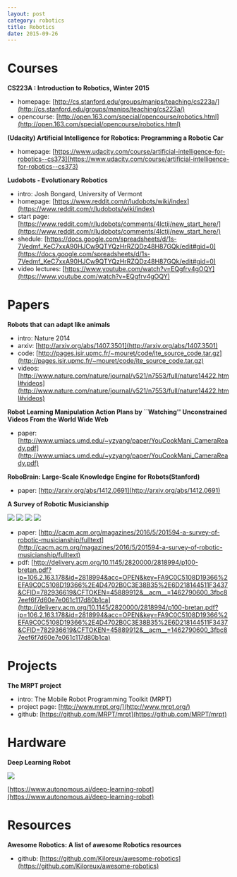 ```yaml
---
layout: post
category: robotics
title: Robotics
date: 2015-09-26
---
```


# Courses

**CS223A : Introduction to Robotics, Winter 2015**

- homepage: [http://cs.stanford.edu/groups/manips/teaching/cs223a/](http://cs.stanford.edu/groups/manips/teaching/cs223a/)
- opencourse: [http://open.163.com/special/opencourse/robotics.html](http://open.163.com/special/opencourse/robotics.html)

**(Udacity) Artificial Intelligence for Robotics: Programming a Robotic Car**

- homepage: [https://www.udacity.com/course/artificial-intelligence-for-robotics--cs373](https://www.udacity.com/course/artificial-intelligence-for-robotics--cs373)

**Ludobots - Evolutionary Robotics**

- intro: Josh Bongard, University of Vermont
- homepage: [https://www.reddit.com/r/ludobots/wiki/index](https://www.reddit.com/r/ludobots/wiki/index)
- start page: [https://www.reddit.com/r/ludobots/comments/4lctij/new_start_here/](https://www.reddit.com/r/ludobots/comments/4lctij/new_start_here/)
- shedule: [https://docs.google.com/spreadsheets/d/1s-7Vedmf_KeC7xxA90HJCw9QTYQzHrRZQDz48H87GQk/edit#gid=0](https://docs.google.com/spreadsheets/d/1s-7Vedmf_KeC7xxA90HJCw9QTYQzHrRZQDz48H87GQk/edit#gid=0)
- video lectures: [https://www.youtube.com/watch?v=EQgfrv4gOQY](https://www.youtube.com/watch?v=EQgfrv4gOQY)

# Papers

**Robots that can adapt like animals**

- intro: Nature 2014
- arxiv: [http://arxiv.org/abs/1407.3501](http://arxiv.org/abs/1407.3501)
- code: [http://pages.isir.upmc.fr/~mouret/code/ite_source_code.tar.gz](http://pages.isir.upmc.fr/~mouret/code/ite_source_code.tar.gz)
- videos: [http://www.nature.com/nature/journal/v521/n7553/full/nature14422.html#videos](http://www.nature.com/nature/journal/v521/n7553/full/nature14422.html#videos)

**Robot Learning Manipulation Action Plans by ``Watching'' Unconstrained Videos From the World Wide Web**

- paper: [http://www.umiacs.umd.edu/~yzyang/paper/YouCookMani_CameraReady.pdf](http://www.umiacs.umd.edu/~yzyang/paper/YouCookMani_CameraReady.pdf)

**RoboBrain: Large-Scale Knowledge Engine for Robots(Stanford)**

- paper: [http://arxiv.org/abs/1412.0691](http://arxiv.org/abs/1412.0691)

**A Survey of Robotic Musicianship**

![](http://deliveryimages.acm.org/10.1145/2820000/2818994/ins02.gif)
![](http://deliveryimages.acm.org/10.1145/2820000/2818994/ins03.gif)
![](http://deliveryimages.acm.org/10.1145/2820000/2818994/ins04.gif)
![](http://deliveryimages.acm.org/10.1145/2820000/2818994/ins05.gif)

- paper: [http://cacm.acm.org/magazines/2016/5/201594-a-survey-of-robotic-musicianship/fulltext](http://cacm.acm.org/magazines/2016/5/201594-a-survey-of-robotic-musicianship/fulltext)
- pdf: [http://delivery.acm.org/10.1145/2820000/2818994/p100-bretan.pdf?ip=106.2.163.178&id=2818994&acc=OPEN&key=FA9C0C5108D19366%2EFA9C0C5108D19366%2E4D4702B0C3E38B35%2E6D218144511F3437&CFID=782936619&CFTOKEN=45889912&__acm__=1462790600_3fbc87eef6f7d60e7e061c117d80b1ca](http://delivery.acm.org/10.1145/2820000/2818994/p100-bretan.pdf?ip=106.2.163.178&id=2818994&acc=OPEN&key=FA9C0C5108D19366%2EFA9C0C5108D19366%2E4D4702B0C3E38B35%2E6D218144511F3437&CFID=782936619&CFTOKEN=45889912&__acm__=1462790600_3fbc87eef6f7d60e7e061c117d80b1ca)

# Projects

**The MRPT project**

- intro: The Mobile Robot Programming Toolkit (MRPT)
- project page: [http://www.mrpt.org/](http://www.mrpt.org/)
- github: [https://github.com/MRPT/mrpt](https://github.com/MRPT/mrpt)

# Hardware

**Deep Learning Robot**

![](/assets/robots/deepbot-research-robot-18.jpg)

[https://www.autonomous.ai/deep-learning-robot](https://www.autonomous.ai/deep-learning-robot)

# Resources

**Awesome Robotics: A list of awesome Robotics resources**

- github: [https://github.com/Kiloreux/awesome-robotics](https://github.com/Kiloreux/awesome-robotics)
